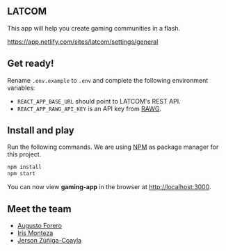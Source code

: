 ## LATCOM

This app will help you create gaming communities in a flash.

https://app.netlify.com/sites/latcom/settings/general

## Get ready!

Rename `.env.example` to `.env` and complete the following environment variables:

- `REACT_APP_BASE_URL` should point to LATCOM's REST API.
- `REACT_APP_RAWG_API_KEY` is an API key from [RAWG](https://rawg.io/).

## Install and play

Run the following commands. We are using [NPM](https://www.npmjs.com/) as package manager for this project.

```sh
npm install
npm start
```

You can now view **gaming-app** in the browser at [http://localhost:3000](http://localhost:3000).

## Meet the team

- [Augusto Forero](https://github.com/augfor)
- [Iris Monteza](https://github.com/IrisMonteza)
- [Jerson Zúñiga-Coayla](https://github.com/jersonzc)
